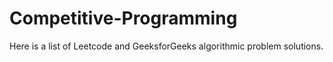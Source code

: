 # Competitive-Programming
Here is a list of Leetcode and GeeksforGeeks algorithmic problem solutions.
